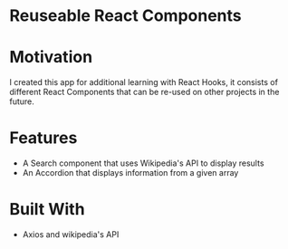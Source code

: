 # Reuseable React Components

# Motivation
I created this app for additional learning with React Hooks, it consists of different React Components that can be re-used on other projects in the future. 

# Features
- A Search component that uses Wikipedia's API to display results
- An Accordion that displays information from a given array


# Built With
- Axios and wikipedia's API
